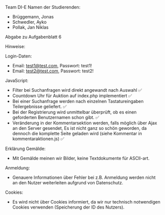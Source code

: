 Team DI-E
Namen der Studierenden:

- Brüggemann, Jonas
- Schwedler, Ayko
- Pollak, Jan Niklas

Abgabe zu Aufgabenblatt 6

Hinweise:

Login-Daten:

- Email: test1@test.com, Passwort: test1!
- Email: test2@test.com, Passwort: test2!

JavaScript:

- Filter bei Suchanfragen wird direkt angewandt nach Auswahl ✅
- Countdown Uhr für Auktion auf index.php implementiert ✅
- Bei einer Suchanfrage werden nach einzelnen Tastatureingaben Teilergebnisse geliefert. ✅
- Bei der Registrierung wird unmittelbar überprüft, ob es einen geforderten Benutzernamen schon gibt. ✅
- Veränderung in der Kommentarsektion werden, falls möglich über Ajax an den Server gesendet,
  Es ist nicht ganz so schön geworden, da dennoch die komplette Seite geladen
  wird (siehe Kommentar in kommentaraktionen.js) ✅

Erklärung Gemälde:

- Mit Gemälde meinen wir Bilder, keine Textdokumente für ASCII-art.

Anmeldung:

- Genauere Informationen über Fehler bei z.B. Anmeldung werden nicht an den Nutzer weiterleiten aufgrund von
  Datenschutz.

Cookies:

- Es wird nicht über Cookies informiert, da wir nur technisch notwendigen Cookies verwenden (Speicherung der ID des
  Nutzers).